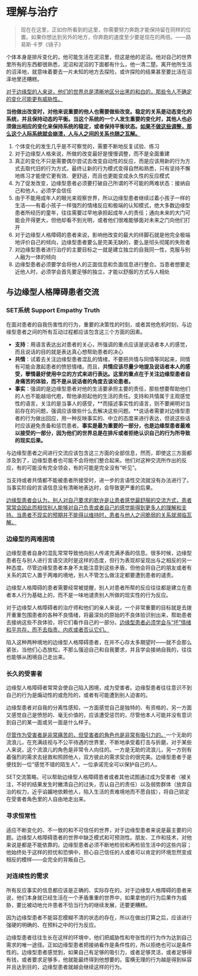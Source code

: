 # 理解与治疗

> 现在在这里，正如你所看到的这里，你需要努力奔跑才能保持留在同样的位置。如果你想达到另外的地方，你奔跑的速度至少要是现在的两倍。——路易斯·卡罗《镜子》

个体本身是排斥变化的，他可能生活在泥沼里，但这是他的泥沼。他对自己的世界里所有的东西都很熟悉，泥沼和泥沼的下面都有什么，他一清二楚。离开他所生活的沼泽地，就意味着要去一片未知的地方去探险，或许探险的结果甚至要比活在沼泽地里还糟糕。

<u>对于边缘型的人来说，他们的世界总是清晰地区分出黑的和白的，那些令人不确定的变化可能更有威胁性。</u>

**当他做出改变时，对他来说重要的他人也需要做些改变。稳定的关系是动态变化的系统，并且保持动态的平衡。当这个系统的一个人发生重要的变化时，其他人也必须做出相应的变化来保持系统的稳定，或者保持平衡状态。<u>如果不做这些调整，那么这个人际系统就会崩溃，人与人之间的关系也随之瓦解。</u>**

1. 个体变化的发生几乎是不可察觉的，需要不断地反复试验、练习
2. 对于边缘型人格来说，所做的改变最好是慢慢调整，而不是全面重建
3. 真正的变化不只是需要偶尔尝试去改变自动性的反应，而是应该用新的行为方式去取代旧的行为方式，最终让新的行为模式变得自然和熟悉，只有坚持不懈地练习才能使它更有效、更舒适，而且也更能变成永久性的反应模式
4. 为了促发改变，边缘型患者必须要打破自己所谓的不可能的两难状态：接纳自己和他人，必须学会信任
5. 由于不能用成年人的眼光来观察世界，所以边缘型患者继续过着小孩子一样的生活——有着小孩子一样强烈的情绪反应和极端的认知模式，绝大多数边缘型患者所经历的童年，往往需要过早地承担起成年人的责任；通向未来的大门可能会开得更大，但他却看不到光明，或者他们很难能够面对未来之门向他们打开
6. 对于边缘型人格障碍的患者来说，影响他改变的最大的绊脚石就是他完全极端地评价自己的倾向，边缘型患者要么是完美无缺的，要么是彻头彻尾的失败者
7. 对边缘型患者进行治疗的主要目标之一就是建立独立的自我同一性，克服与别人融为一体的倾向
8. 边缘型患者必须要学会将他人的正面信息和负面信息进行整合。当患者想要走近他人时，必须学会首先要足够的独立，才能以舒服的方式与人相处

## 与边缘型人格障碍患者交流

### SET系统 Support Empathy Truth

在面对患者的自我伤害性的行为，重要的决策性的时刻，或者其他危机时刻，与边缘型患者之间的所有互动过程都应该包含这三个方面的因素。

- **支持**：用语言表达出对患者的关心，所强调的重点应该是说话者本人的感觉，而且说话的目的就是表达真心想帮助患者的决心
- **共情**：试着去关注边缘型患者混乱的情绪，不要把共情与同情等同起来，同情有可能会激起患者的愤怒情绪。而且，**共情应该尽量少地提及说话者本人的感受，孽情最好使用中立的方式来进行表达。这里的重点在于关注边缘型患者自身痛苦的体验，而不是从说话者的角度去谈论患者。**
- **事实**：强调的是边缘型患者对他的生活要承担主要的责任，那些想要帮助他们的人也不能越俎代庖，帮他承担起他的生活的责任。支持和共情属于主观感觉性的语言，关注的是当事人的感受，**而描述事实性的语言，则不要阐明对当前存在的问题，强调应该做些什么去解决这些问题。**说话者需要对边缘型患者的行为做出回应，用一种反映事实的、中立的态度来进行表达，但说这些话时应该避免责备和惩罚患者。**事实是最为重要的一部分，也是边缘型患者最难以接受的一部分，因为他们的世界总是在排斥或者拒绝认识自己的行为所导致的现实后果。**

与边缘型患者之间进行交流应该包含这三方面的全部信息，然而，即使这三方面都涉及到了，边缘型患者也可能不会将他们整合起来。他们对这种交流所作出的反应，有的可能没有完全领会，有的可能是完全没有“听见”。

当支持或者共情都不能被患者所接受时，进一步的言语性交流就没有办法进行了。当事实阶段的言语信息没有清晰地表达时，会导致更严重的后果。

<u>边缘型患者会认为，别人对自己要求的默许是让患者感觉最舒服的交流方式，患者常常会因此而相信别人能够对自己负责或者自己的感觉能得到更多人的理解和支持。当患者不现实的预期并不能得以维持时，患者与他人之间脆弱的关系就濒临瓦解。</u>

### 边缘型的两难困境

边缘型患者自身的混乱常常导致他向别人传递充满矛盾的信息。很多时候，边缘型患者在与别人进行言语交流时是这样的态度，但行为表现却呈现出与之相反的另一种态度。尽管边缘型患者本身不太能注意到这些矛盾，但他会将自己的朋友或者有关系的其它人置于两难的境地，别人不管怎么做注定都要遭到患者的谴责。

边缘型人格障碍的患者需要经常被提醒，别人对患者所帮的反应往往都是建立在患者本人行为基础上的，而不是一味地谴责别人所做的现实性的行为反应。

对于边缘型人格障碍者的治疗师和他们的亲人来说，一个非常重要的目标就是去拨开重重包围患者的各种不良情绪，将最深处的原始的不良体验识别出来，帮助患者去接纳这些不良体验，将它们看作自己的一部分。<u>边缘型患者必须学会与“坏”情绪和平共存，而不去指责、内疚或者否认它们。</u>

陷入这种两种境地的边缘型人格障碍患者，在并不心存太多期望时——就不会那么紧张，当他们心态放松，不那么强迫自己和自我要求，并且学会接纳自我的，往往也能够从困境自己走出来。

### 长久的受害者

边缘型人格障碍者常常会使自己陷入困境，成为受害者。边缘型患者往往意识不到自己的行为是煽动性的或危险的，或者有可能遭到别人迫害的。

边缘型患者对自我的分离性感知，一方面感觉自己是独特的、有资格的，另一方面又感觉自己是愤怒的、毫无价值的，应该遭受惩罚的，尽管他本人可能并没有意识到自己的某一面或另一面是什么样子。

<u>尽管作为受害者是非常痛苦的，但受害者的角色也是非常有吸引力的。</u>一个无助的流浪儿，在充满歧视与不公平待遇的世界里，不断地承受着打击与折磨，对于某些人来说，这个流浪儿的角色是非常令人向往的。一方是无助的流浪儿，另一方则有着强烈的需求去拯救和照顾他人，双方彼此的需求契合的很完美。边缘型患者于是便找到一位“感觉不错的陌生人”，一位承诺完全可以保护自己的人。

SET交流策略，可以帮助边缘型人格障碍患者或者其他试图通过成为受害者（被关注，不好的结果发生时撇清自己的过失，否认自己的责任）以及弱势群体（放弃自治的权力，近乎谄媚地依赖他人，陷入生活的责难境地而不愿自拔），将自己锁定在受害者角色里的人自由地走出来。

### 寻求恒常性

适应不断变化的、不一致的和不可信任的世界，对于边缘型患者来说是最主要的问题。边缘型人格障碍患者的世界中缺乏模式和可预测性。朋友、工作和技术，对他来说是都是不能依靠的。边缘型患者必须不断地检验和再检验生活中的这些内容；他始终处于这样的担忧和恐惧中，担心自己信任的人或者可以肯定的环境忽然变成相反的模样——会完全的背叛自己。

### 对连续性的需求

所有反应事实的信息都应该是正确的、实际存在的。对于边缘型人格障碍的患者来说，他们本身就已经生活在一个矛盾重重的世界中，如果拿他的行为后果作为威胁，要比被动地允许患者不恰当行为的继续发展，还要更糟糕。

因为边缘型患者不能容忍模糊不清的状态的存在，所以在做出打算之后，应该进行强硬的明确的、在预料之中的行为反应。

边缘型患者往往生长在这样的环境中，他们把威胁性和夸张性的行为作为达到自己需求的唯一途径。正如边缘型患者把接纳看作是条件性的，所以拒绝也可以是条件性的。边缘型患者感觉到，如果自己有足够的吸引力，或者足够灵活，或者足够得有钱，或者要求足够多，他就能最终得到他想要的。蛮横无理的行为越是得到纵容并且达到目的，边缘型患者就越会继续这样的行为。